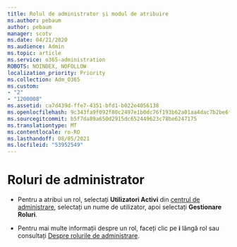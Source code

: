 ```yaml
---
title: Rolul de administrator și modul de atribuire
ms.author: pebaum
author: pebaum
manager: scotv
ms.date: 04/21/2020
ms.audience: Admin
ms.topic: article
ms.service: o365-administration
ROBOTS: NOINDEX, NOFOLLOW
localization_priority: Priority
ms.collection: Adm_O365
ms.custom:
- "2"
- "1200008"
ms.assetid: ca7d439d-ffe7-4351-bfd1-b022e4056138
ms.openlocfilehash: 9c343fa9f092f80c2497e1b0dc76f193b62a01aa4dac7b2be6f1c916e611abbb
ms.sourcegitcommit: b5f7da89a650d2915dc652449623c78be6247175
ms.translationtype: MT
ms.contentlocale: ro-RO
ms.lasthandoff: 08/05/2021
ms.locfileid: "53952549"
---
```

# <a name="admin-roles"></a>Roluri de administrator

- Pentru a atribui un rol, selectați **Utilizatori Activi** din [centrul de administrare](https://admin.microsoft.com/Adminportal/Home#/users), selectați un nume de utilizator, apoi selectați **Gestionare Roluri**.

- Pentru mai multe informații despre un rol, faceți clic pe **i** lângă rol sau consultați [Despre rolurile de administrare](https://docs.microsoft.com/microsoft-365/admin/add-users/about-admin-roles).